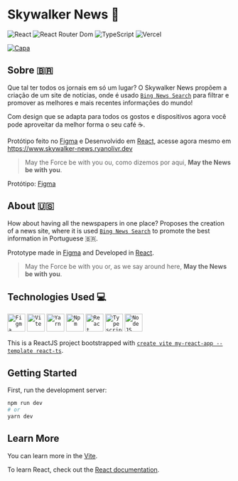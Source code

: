 # Skywalker News :newspaper: 
![React](https://badges.aleen42.com/src/react.svg)
![React Router Dom](https://badges.aleen42.com/src/react-router.svg)
![TypeScript](https://badges.aleen42.com/src/typescript.svg) 
![Vercel](http://therealsujitk-vercel-badge.vercel.app/?app=therealsujitk-vercel-badge)

[![Capa](https://cdn.discordapp.com/attachments/897683597329317921/998080535555485696/Capa.png)](https://www.skywalker-news.ryanolivr.dev)

## Sobre :brazil:
Que tal ter todos os jornais em só um lugar? O Skywalker News propõem a criação de um site de notícias, onde é usado [`Bing News Search`](https://www.microsoft.com/en-us/bing/apis/bing-news-search-api) para filtrar e promover as melhores e mais recentes informações do mundo!

Com design que se adapta para todos os gostos e dispositivos agora você pode aproveitar da melhor forma o seu café :coffee:. 

Protótipo feito no [Figma](https://www.figma.com/file/OtJXF8eIfZPE3pIt7udb2A/Skywalker-News?node-id=0%3A1) e Desenvolvido em [React](https://pt-br.reactjs.org/), acesse agora mesmo em https://www.skywalker-news.ryanolivr.dev 

> May the Force be with you ou, como dizemos por aqui, **May the News be with you**.

Protótipo: [Figma](https://www.figma.com/file/OtJXF8eIfZPE3pIt7udb2A/Skywalker-News?node-id=0%3A1)

## About :us:
How about having all the newspapers in one place? Proposes the creation of a news site, where it is used [`Bing News Search`](https://www.microsoft.com/en-us/bing/apis/bing-news-search-api) to promote the best information in Portuguese :brazil:.

Prototype made in [Figma](https://www.figma.com/file/OtJXF8eIfZPE3pIt7udb2A/Skywalker-News?node-id=0%3A1) and Developed in [React](https://reactjs.org/).

> May the Force be with you or, as we say around here, **May the News be with you**.

## Technologies Used :computer:
<code><img width="40px" src="https://cdn.jsdelivr.net/gh/devicons/devicon/icons/figma/figma-original.svg" title = "Figma"/></code>
<code><img width="40px" src="https://seeklogo.com/images/V/vite-logo-BFD4283991-seeklogo.com.png" title = "Vite"/></code>
<code><img width="40px" src="https://cdn.jsdelivr.net/gh/devicons/devicon/icons/yarn/yarn-original.svg" title = "Yarn"/></code>
<code><img width="40px" src="https://cdn.jsdelivr.net/gh/devicons/devicon/icons/npm/npm-original-wordmark.svg" title = "Npm"/></code>
<code><img width="40px" src="https://cdn.jsdelivr.net/gh/devicons/devicon/icons/react/react-original.svg" title = "React"/></code>
<code><img width="40px" src="https://cdn.jsdelivr.net/gh/devicons/devicon/icons/typescript/typescript-original.svg" title = "Typescript"/></code>
<code><img width="40px" src="https://cdn.jsdelivr.net/gh/devicons/devicon/icons/nodejs/nodejs-original.svg" title = "NodeJS"/></code>

This is a ReactJS project bootstrapped with [`create vite my-react-app --template react-ts`](https://vitejs.dev/).

## Getting Started

First, run the development server:

```bash
npm run dev
# or
yarn dev
```

## Learn More

You can learn more in the [Vite](https://vitejs.dev/guide/#scaffolding-your-first-vite-project).

To learn React, check out the [React documentation](https://reactjs.org/).
